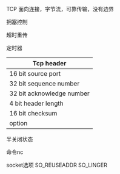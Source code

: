 TCP
面向连接，字节流，可靠传输，没有边界

拥塞控制

超时重传

定时器

| Tcp header | 
| ---------- |
| 16 bit source port | 16 bit destination port | 
| 32 bit sequence number | 
| 32 bit acknowledge number | 
| 4 bit header length | 6 bit reserve | URG | ACK | PSH | RST | SYN | FIN | 16 bit window size |
| 16 bit checksum | 16 bit urgent pointer | 
| option |

半关闭状态

命令nc

socket选项
SO_REUSEADDR
SO_LINGER
